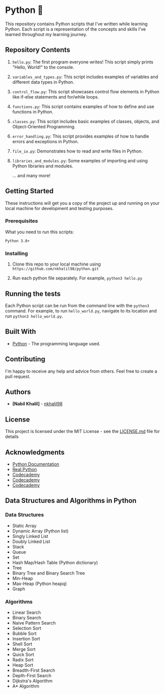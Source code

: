 # Python 🐍

This repository contains Python scripts that I've written while learning Python. Each script is a representation of the concepts and skills I've learned throughout my learning journey.

## Repository Contents

1. `hello.py`: The first program everyone writes! This script simply prints "Hello, World!" to the console.
2. `variables_and_types.py`: This script includes examples of variables and different data types in Python.
3. `control_flow.py`: This script showcases control flow elements in Python like if-else statements and for/while loops.
4. `functions.py`: This script contains examples of how to define and use functions in Python.
5. `classes.py`: This script includes basic examples of classes, objects, and Object-Oriented Programming.
6. `error_handling.py`: This script provides examples of how to handle errors and exceptions in Python.
7. `file_io.py`: Demonstrates how to read and write files in Python.
8. `libraries_and_modules.py`: Some examples of importing and using Python libraries and modules.
   
   ... and many more!

## Getting Started

These instructions will get you a copy of the project up and running on your local machine for development and testing purposes.

### Prerequisites

What you need to run this scripts:

```
Python 3.8+
```

### Installing

1. Clone this repo to your local machine using `https://github.com/nkhalil98/python.git`

2. Run each python file separately. For example, `python3 hello.py`

## Running the tests

Each Python script can be run from the command line with the `python3` command. For example, to run `hello_world.py`, navigate to its location and run `python3 hello_world.py`.

## Built With

* [Python](https://www.python.org/) - The programming language used.

## Contributing

I'm happy to receive any help and advice from others. Feel free to create a pull request.

## Authors

* **[Nabil Khalil]** - [nkhalil98](https://github.com/nkhalil98)

## License

This project is licensed under the MIT License - see the [LICENSE.md](LICENSE.md) file for details

## Acknowledgments

* [Python Documentation](https://docs.python.org/3/)
* [Real Python](https://realpython.com/)
* [Codecademy](https://www.codecademy.com/learn/learn-python-3)
* [Codecademy](https://www.codecademy.com/learn/learn-intermediate-python-3)
* [Codecademy](https://www.codecademy.com/learn/learn-advanced-python)

## Data Structures and Algorithms in Python

### Data Structures

- Static Array
- Dynamic Array (Python list)
- Singly Linked List
- Doubly Linked List
- Stack
- Queue
- Set
- Hash Map/Hash Table (Python dictionary)
- Tree
- Binary Tree and Binary Search Tree
- Min-Heap
- Max-Heap (Python heapq)
- Graph


### Algorithms

- Linear Search
- Binary Search
- Naive Pattern Search
- Selection Sort
- Bubble Sort
- Insertion Sort
- Shell Sort
- Merge Sort 
- Quick Sort
- Radix Sort
- Heap Sort
- Breadth-First Search
- Depth-First Search
- Dijkstra's Algorithm
- A* Algorithm
